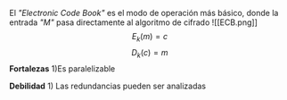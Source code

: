 El *"Electronic Code Book"* es el modo de operación más básico, donde la entrada *"M"* pasa directamente al algoritmo de cifrado
![[ECB.png]]
$$
E_k(m)=c 
$$$$
D_k(c)=m
$$
**Fortalezas**
	1)Es paralelizable
	
**Debilidad**
	1) Las redundancias pueden ser analizadas